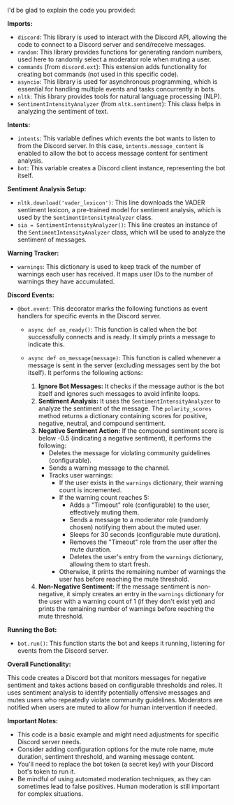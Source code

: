 I'd be glad to explain the code you provided:

**Imports:**

- `discord`: This library is used to interact with the Discord API, allowing the code to connect to a Discord server and send/receive messages.
- `random`: This library provides functions for generating random numbers, used here to randomly select a moderator role when muting a user.
- `commands` (from `discord.ext`): This extension adds functionality for creating bot commands (not used in this specific code).
- `asyncio`: This library is used for asynchronous programming, which is essential for handling multiple events and tasks concurrently in bots.
- `nltk`: This library provides tools for natural language processing (NLP).
- `SentimentIntensityAnalyzer` (from `nltk.sentiment`): This class helps in analyzing the sentiment of text.

**Intents:**

- `intents`: This variable defines which events the bot wants to listen to from the Discord server. In this case, `intents.message_content` is enabled to allow the bot to access message content for sentiment analysis.
- `bot`: This variable creates a Discord client instance, representing the bot itself.

**Sentiment Analysis Setup:**

- `nltk.download('vader_lexicon')`: This line downloads the VADER sentiment lexicon, a pre-trained model for sentiment analysis, which is used by the `SentimentIntensityAnalyzer` class.
- `sia = SentimentIntensityAnalyzer()`: This line creates an instance of the `SentimentIntensityAnalyzer` class, which will be used to analyze the sentiment of messages.

**Warning Tracker:**

- `warnings`: This dictionary is used to keep track of the number of warnings each user has received. It maps user IDs to the number of warnings they have accumulated.

**Discord Events:**

- `@bot.event`: This decorator marks the following functions as event handlers for specific events in the Discord server.

  - `async def on_ready()`: This function is called when the bot successfully connects and is ready. It simply prints a message to indicate this.

  - `async def on_message(message)`: This function is called whenever a message is sent in the server (excluding messages sent by the bot itself). It performs the following actions:

      1. **Ignore Bot Messages:** It checks if the message author is the bot itself and ignores such messages to avoid infinite loops.
      2. **Sentiment Analysis:** It uses the `SentimentIntensityAnalyzer` to analyze the sentiment of the message. The `polarity_scores` method returns a dictionary containing scores for positive, negative, neutral, and compound sentiment.
      3. **Negative Sentiment Action:** If the compound sentiment score is below -0.5 (indicating a negative sentiment), it performs the following:
          - Deletes the message for violating community guidelines (configurable).
          - Sends a warning message to the channel.
          - Tracks user warnings:
              - If the user exists in the `warnings` dictionary, their warning count is incremented.
              - If the warning count reaches 5:
                  - Adds a "Timeout" role (configurable) to the user, effectively muting them.
                  - Sends a message to a moderator role (randomly chosen) notifying them about the muted user.
                  - Sleeps for 30 seconds (configurable mute duration).
                  - Removes the "Timeout" role from the user after the mute duration.
                  - Deletes the user's entry from the `warnings` dictionary, allowing them to start fresh.
              - Otherwise, it prints the remaining number of warnings the user has before reaching the mute threshold.
      4. **Non-Negative Sentiment:** If the message sentiment is non-negative, it simply creates an entry in the `warnings` dictionary for the user with a warning count of 1 (if they don't exist yet) and prints the remaining number of warnings before reaching the mute threshold.

**Running the Bot:**

- `bot.run()`: This function starts the bot and keeps it running, listening for events from the Discord server.

**Overall Functionality:**

This code creates a Discord bot that monitors messages for negative sentiment and takes actions based on configurable thresholds and roles. It uses sentiment analysis to identify potentially offensive messages and mutes users who repeatedly violate community guidelines. Moderators are notified when users are muted to allow for human intervention if needed.

**Important Notes:**

- This code is a basic example and might need adjustments for specific Discord server needs.
- Consider adding configuration options for the mute role name, mute duration, sentiment threshold, and warning message content.
- You'll need to replace the bot token (a secret key) with your Discord bot's token to run it.
- Be mindful of using automated moderation techniques, as they can sometimes lead to false positives. Human moderation is still important for complex situations.
